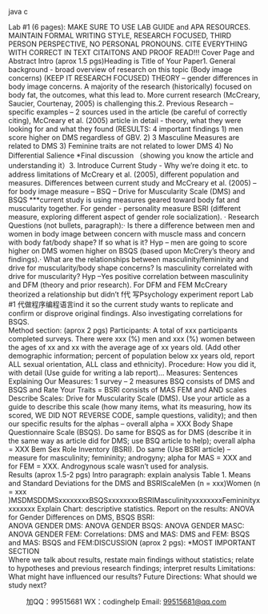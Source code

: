 java c



Lab #1 (6    pages): MAKE SURE TO USE LAB GUIDE and APA RESOURCES. MAINTAIN FORMAL WRITING STYLE, RESEARCH FOCUSED, THIRD PERSON PERSPECTIVE, NO PERSONAL PRONOUNS. CITE EVERYTHING WITH CORRECT IN TEXT CITAITONS AND PROOF READ!!!
Cover Page and Abstract
Intro (aprox 1.5 pgs)Heading is Title of Your Paper1.   General background   - broad overview of research on this topic (Body image concerns) (KEEP IT RESEARCH FOCUSED)   THEORY   – gender differences in body image concerns. A majority of the research (historically) focused on body fat, the outcomes, what this lead to. More current research (McCreary, Saucier,  Courtenay, 2005) is challenging this.2.   Previous Research   – specific examples – 2 sources used in the article (be careful of correctly citing), McCreary et al. (2005) article in detail - theory, what they were looking for and what they found (RESULTS: 4 important findings 1) men score higher on DMS regardless of GBV. 2) 3 Masculine Measures are related to DMS 3) Feminine traits are not related to lower DMS 4) No Differential Salience *Final discussion （showing   you   know   the   article   and   understanding it）3.   Introduce Current Study   - Why we’re doing it etc. to address limitations of McCreary et al. (2005), different population and measures. Differences between current study and McCreary et al. (2005) – for body image measure – BSQ – Drive for Muscularity Scale (DMS) and BSQS ***current study is using measures geared toward body fat and muscularity together. For gender - personality measure BSRI (different measure, exploring different aspect of gender role socialization).    ·   Research Questions (not bullets, paragraph):·   Is there a difference between men and women in body image between concern with muscle mass and concern with body fat/body shape? If so what is it? Hyp – men are going to score higher on DMS women higher on BSQS (based upon McCrery’s theory and findings).·   What are the relationships between masculinity/femininity and drive for muscularity/body shape concerns?    Is masculinity correlated with drive for muscularity? Hyp –Yes positive correlation between masculinity and DFM (theory and prior research). For DFM and FEM McCreary theorized a relationship but didn’t f代 写Psychology experiment report Lab #1
代做程序编程语言ind it so the current study wants to replicate and confirm or disprove original findings. Also investigating correlations for BSQS.   
Method section: (aprox 2 pgs)
Participants:   A total of xxx participants completed surveys. There were xxx (%) men and xxx (%) women between the ages of xx and xx with the average age of xx years old. (Add other demographic information; percent of population below xx years old, report ALL sexual orientation, ALL class and ethnicity).
Procedure:
How you did it, with detail (Use guide for writing a lab report)…
Measures:
Sentences Explaining Our Measures: 1 survey – 2 measures BSQ consists of DMS and BSQS and Rate Your Traits = BSRI consists of MAS FEM and AND scales 
Describe Scales:
Drive for Muscularity Scale (DMS).   Use your article as a guide to describe this scale (how many items, what its measuring, how its scored, WE DID NOT REVERSE CODE, sample questions, validity); and then our specific results for the alphas – overall alpha = XXX
Body Shape Questionnaire Scale (BSQS). Do same for BSQS as for DMS (describe it in the same way as article did for DMS; use BSQ article to help); overall alpha = XXX
Bem Sex Role Inventory (BSRI). Do same (Use BSRI article) – measure for masculinity; femininity; androgyny; alpha for MAS = XXX and for FEM = XXX. Androgynous scale wasn’t used for analysis.      
Results (aprox 1.5-2 pgs)
Intro paragraph: explain analysis
Table 1. Means and Standard Deviations for the DMS and BSRIScaleMen (n = xxx)Women (n = xxx )MSDMSDDMSxxxxxxxxBSQSxxxxxxxxBSRIMasculinityxxxxxxxxFemininityxxxxxxxx
Explain Chart: descriptive statistics.
Report on the results:
ANOVA for Gender Differences on DMS, BSQS  BSRI:   
ANOVA GENDER DMS: 
ANOVA GENDER BSQS: 
ANOVA GENDER MASC: 
ANOVA GENDER FEM:
Correlations: 
DMS and MAS: 
DMS and FEM:
BSQS and MAS: 
BSQS and FEM:DISCUSSION (aprox 2 pgs): *MOST IMPORTANT SECTION   
Where we talk about results, restate main findings without statistics; relate to hypotheses and previous research findings; interpret results
Limitations: What might have influenced our results?
Future Directions: What should we study next?      

         
加QQ：99515681  WX：codinghelp  Email: 99515681@qq.com
